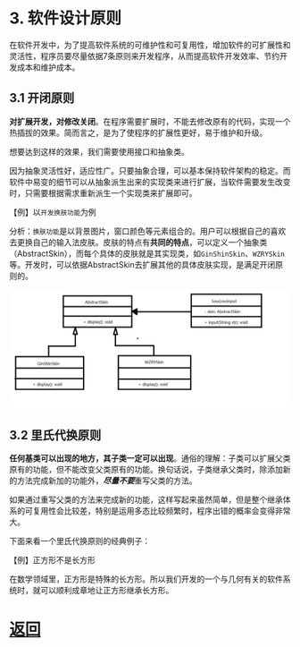 # 3. 软件设计原则

在软件开发中，为了提高软件系统的可维护性和可复用性，增加软件的可扩展性和灵活性，程序员要尽量依据7条原则来开发程序，从而提高软件开发效率、节约开发成本和维护成本。

## 3.1 开闭原则

**对扩展开发，对修改关闭**。在程序需要扩展时，不能去修改原有的代码，实现一个热插拔的效果。简而言之，是为了使程序的扩展性更好，易于维护和升级。

想要达到这样的效果，我们需要使用接口和抽象类。

因为抽象灵活性好，适应性广。只要抽象合理，可以基本保持软件架构的稳定。而软件中易变的细节可以从抽象派生出来的实现类来进行扩展，当软件需要发生改变时，只需要根据需求重新派生一个实现类来扩展即可。

【例】以`开发换肤功能`为例

分析：`换肤功能`是以背景图片，窗口颜色等元素组合的。用户可以根据自己的喜欢去更换自己的输入法皮肤。皮肤的特点有**共同的特点**，可以定义一个抽象类（AbstractSkin），而每个具体的皮肤就是其实现类，如`GinShinSkin`、`WZRYSkin`等。开发时，可以依据AbstractSkin去扩展其他的具体皮肤实现，是满足开闭原则的。

![换肤实现](../img/第一章/换肤实现.png)

## 3.2 里氏代换原则

**任何基类可以出现的地方，其子类一定可以出现**。通俗的理解：子类可以扩展父类原有的功能，但不能改变父类原有的功能。换句话说，子类继承父类时，除添加新的方法完成新加的功能外，***尽量不要***重写父类的方法。

如果通过重写父类的方法来完成新的功能，这样写起来虽然简单，但是整个继承体系的可复用性会比较差，特别是运用多态比较频繁时，程序出错的概率会变得非常大。

下面来看一个里氏代换原则的经典例子：

【例】正方形不是长方形

在数学领域里，正方形是特殊的长方形。所以我们开发的一个与几何有关的软件系统时，就可以顺利成章地让正方形继承长方形。

# [返回](%E7%AC%AC%E4%B8%80%E7%AB%A0.md)